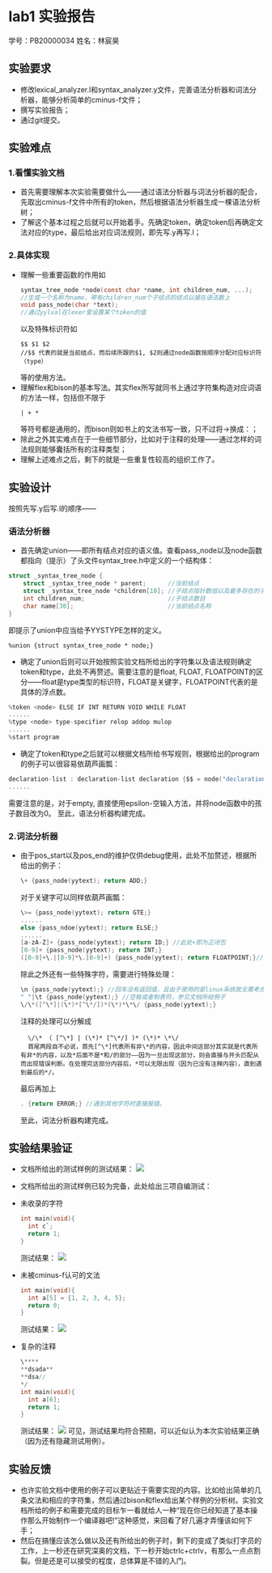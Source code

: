 # lab1 实验报告
学号：PB20000034
姓名：林宸昊

## 实验要求
- 修改lexical_analyzer.l和syntax_analyzer.y文件，完善语法分析器和词法分析器，能够分析简单的cminus-f文件；
- 撰写实验报告；
- 通过git提交。

## 实验难点
### 1.看懂实验文档
- 首先需要理解本次实验需要做什么——通过语法分析器与词法分析器的配合，先取出cminus-f文件中所有的token，然后根据语法分析器生成一棵语法分析树；
- 了解这个基本过程之后就可以开始着手。先确定token，确定token后再确定文法对应的type，最后给出对应词法规则，即先写.y再写.l；
### 2.具体实现
- 理解一些重要函数的作用如
  ```c
  syntax_tree_node *node(const char *name, int children_num, ...);
  //生成一个名称为name，带有children_num个子结点的结点以接在语法数上
  void pass_node(char *text);
  //通过yylval在lexer里设置某个token的值
  ```
  以及特殊标识符如
  ```
  $$ $1 $2
  //$$ 代表的就是当前结点，而后续所跟的$1, $2则通过node函数按顺序分配对应标识符（type）
  ```
  等的使用方法。
- 理解flex和bison的基本写法。其实flex所写就同书上通过字符集构造对应词语的方法一样，包括但不限于
  ```
  | + *
  ```
  等符号都是通用的，而bison则如书上的文法书写一致，只不过将→换成：；
- 除此之外其实难点在于一些细节部分，比如对于注释的处理——通过怎样的词法规则能够囊括所有的注释类型；
- 理解上述难点之后，剩下的就是一些重复性较高的组织工作了。

## 实验设计
按照先写.y后写.l的顺序——
### 语法分析器
- 首先确定union——即所有结点对应的语义值。查看pass_node以及node函数都指向（提示）了头文件syntax_tree.h中定义的一个结构体：
```c
struct _syntax_tree_node {
    struct _syntax_tree_node * parent;      //当前结点
    struct _syntax_tree_node *children[10]; //子结点指针数组以及最多存在的子结点数目
    int children_num;                       //子结点数目
    char name[30];                          //当前结点名称
}
```
即提示了union中应当给予YYSTYPE怎样的定义。

    %union {struct syntax_tree_node * node;}

- 确定了union后则可以开始按照实验文档所给出的字符集以及语法规则确定token和type，此处不再赘述。需要注意的是float, FLOAT, FLOATPOINT的区分——float是type类型的标识符，FLOAT是关键字，FLOATPOINT代表的是具体的浮点数。
```c
%token <node> ELSE IF INT RETURN VOID WHILE FLOAT
......
%type <node> type-specifier relop addop mulop
......
%start program
```
- 确定了token和type之后就可以根据文档所给书写规则，根据给出的program的例子可以很容易依葫芦画瓢：
```c
declaration-list : declaration-list declaration {$$ = node("declaration-list", 2, $1, $2);} | declaration {$$ = node("declaration-list", 1, $1);}
......
```
需要注意的是，对于empty, 直接使用epsilon-空输入方法，并将node函数中的孩子数目改为0。
至此，语法分析器构建完成。
### 2.词法分析器
- 由于pos_start以及pos_end的维护仅供debug使用，此处不加赘述，根据所给出的例子：
  ```c
  \+ {pass_node(yytext); return ADD;}
  ```
  对于关键字可以同样依葫芦画瓢：
  ```c
  \>= {pass_node(yytext); return GTE;}
  ......
  else {pass_ndoe(yytext); return ELSE;}
  ......
  [a-zA-Z]+ {pass_node(yytext); return ID;} //此处+即为正闭包
  [0-9]+ {pass_node(yytext); return INT;}
  ([0-9]+\.|[0-9]*\.[0-9]+) {pass_node(yytext); return FLOATPOINT;}//实验文档所给构造方法，*即为闭包
  ```
  除此之外还有一些特殊字符，需要进行特殊处理：
  ```c
  \n {pass_node(yytext);} //回车没有返回值，且由于使用的是linux系统故无需考虑\r
  " "|\t {pass_node(yytext);} //空格或者制表符，参见文档所给例子
  \/\*([^\*]|(\*)*[^\*/])*(\*)*\*\/ {pass_node(yytext);}
  ```
  注释的处理可以分解成

        \/\* （ [^\*] | (\*)* [^\*/] )* (\*)* \*\/
        首尾两段自不必说，首先[^\*]代表所有非\*的内容，因此中间这部分其实就是代表所有非*的内容，以及*后面不是*和/的部分——因为一旦出现这部分，则会直接与开头匹配从而出现错误判断。在处理完这部分内容后，*可以无限出现（因为已没有注释内容），直到遇到最后的*/。
    最后再加上
    ```c
    . {return ERROR;} //遇到其他字符时直接报错。
    ```
    至此，词法分析器构建完成。
## 实验结果验证
- 文档所给出的测试样例的测试结果：
  ![](test1.jpg)

- 文档所给出的测试样例已较为完备，此处给出三项自编测试：
- 未收录的字符
  ```c
  int main(void){
    int c`;
    return 1;
  }
  ```
  测试结果：
  ![](test2.jpg)
- 未被cminus-f认可的文法
  ```c
  int main(void){
    int a[5] = {1, 2, 3, 4, 5};
    return 0;
  }
  ```
  测试结果：
  ![](test3.jpg)
- 复杂的注释
  ```c
  \****
  **dsada**
  **dsa//
  */
  int main(void){
    int a[6];
    return 1;
  }
  ```
  测试结果：
  ![](test4.jpg)
  可见，测试结果均符合预期，可以近似认为本次实验结果正确（因为还有隐藏测试用例）。
## 实验反馈
- 也许实验文档中使用的例子可以更贴近于需要实现的内容。比如给出简单的几条文法和相应的字符集，然后通过bison和flex给出某个样例的分析树。实验文档所给的例子和需要完成的目标乍一看就给人一种“现在你已经知道了基本操作那么开始制作一个编译器吧!”这种感觉，来回看了好几遍才弄懂该如何下手；
- 然后在搞懂应该怎么做以及还有所给出的例子时，剩下的变成了类似打字员的工作，上一秒还在研究深奥的文档，下一秒开始ctrlc+ctrlv，有那么一点点割裂。但是还是可以接受的程度，总体算是不错的入门。